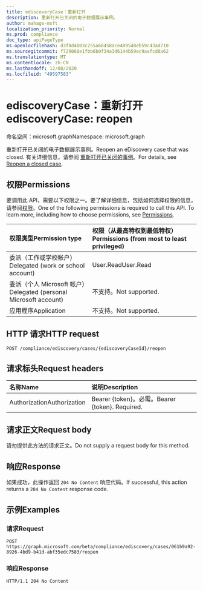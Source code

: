 ```yaml
---
title: ediscoveryCase：重新打开
description: 重新打开已关闭的电子数据展示事例。
author: mahage-msft
localization_priority: Normal
ms.prod: compliance
doc_type: apiPageType
ms.openlocfilehash: d3f8d4003c255a68458ace489548eb59c43ad710
ms.sourcegitcommit: f729068e1fbb6b0f34a3d6144b59ec9aafcd8a62
ms.translationtype: MT
ms.contentlocale: zh-CN
ms.lasthandoff: 12/08/2020
ms.locfileid: "49597583"
---
```

# <a name="ediscoverycase-reopen"></a><span data-ttu-id="5a2f4-103">ediscoveryCase：重新打开</span><span class="sxs-lookup"><span data-stu-id="5a2f4-103">ediscoveryCase: reopen</span></span>

<span data-ttu-id="5a2f4-104">命名空间：microsoft.graph</span><span class="sxs-lookup"><span data-stu-id="5a2f4-104">Namespace: microsoft.graph</span></span>

<span data-ttu-id="5a2f4-105">重新打开已关闭的电子数据展示事例。</span><span class="sxs-lookup"><span data-stu-id="5a2f4-105">Reopen an eDiscovery case that was closed.</span></span> <span data-ttu-id="5a2f4-106">有关详细信息，请参阅 [重新打开已关闭的事例](/microsoft-365/compliance/close-or-delete-case#reopen-a-closed-case)。</span><span class="sxs-lookup"><span data-stu-id="5a2f4-106">For details, see [Reopen a closed case](/microsoft-365/compliance/close-or-delete-case#reopen-a-closed-case).</span></span>

## <a name="permissions"></a><span data-ttu-id="5a2f4-107">权限</span><span class="sxs-lookup"><span data-stu-id="5a2f4-107">Permissions</span></span>
<span data-ttu-id="5a2f4-p102">要调用此 API，需要以下权限之一。要了解详细信息，包括如何选择权限的信息，请参阅[权限](/graph/permissions-reference)。</span><span class="sxs-lookup"><span data-stu-id="5a2f4-p102">One of the following permissions is required to call this API. To learn more, including how to choose permissions, see [Permissions](/graph/permissions-reference).</span></span>

|<span data-ttu-id="5a2f4-110">权限类型</span><span class="sxs-lookup"><span data-stu-id="5a2f4-110">Permission type</span></span>|<span data-ttu-id="5a2f4-111">权限（从最高特权到最低特权）</span><span class="sxs-lookup"><span data-stu-id="5a2f4-111">Permissions (from most to least privileged)</span></span>|
|:---|:---|
|<span data-ttu-id="5a2f4-112">委派（工作或学校帐户）</span><span class="sxs-lookup"><span data-stu-id="5a2f4-112">Delegated (work or school account)</span></span>|<span data-ttu-id="5a2f4-113">User.Read</span><span class="sxs-lookup"><span data-stu-id="5a2f4-113">User.Read</span></span>|
|<span data-ttu-id="5a2f4-114">委派（个人 Microsoft 帐户）</span><span class="sxs-lookup"><span data-stu-id="5a2f4-114">Delegated (personal Microsoft account)</span></span>|<span data-ttu-id="5a2f4-115">不支持。</span><span class="sxs-lookup"><span data-stu-id="5a2f4-115">Not supported.</span></span>|
|<span data-ttu-id="5a2f4-116">应用程序</span><span class="sxs-lookup"><span data-stu-id="5a2f4-116">Application</span></span>|<span data-ttu-id="5a2f4-117">不支持。</span><span class="sxs-lookup"><span data-stu-id="5a2f4-117">Not supported.</span></span>|

## <a name="http-request"></a><span data-ttu-id="5a2f4-118">HTTP 请求</span><span class="sxs-lookup"><span data-stu-id="5a2f4-118">HTTP request</span></span>

<!-- {
  "blockType": "ignored"
}
-->

``` http
POST /compliance/ediscovery/cases/{ediscoveryCaseId}/reopen
```

## <a name="request-headers"></a><span data-ttu-id="5a2f4-119">请求标头</span><span class="sxs-lookup"><span data-stu-id="5a2f4-119">Request headers</span></span>

|<span data-ttu-id="5a2f4-120">名称</span><span class="sxs-lookup"><span data-stu-id="5a2f4-120">Name</span></span>|<span data-ttu-id="5a2f4-121">说明</span><span class="sxs-lookup"><span data-stu-id="5a2f4-121">Description</span></span>|
|:---|:---|
|<span data-ttu-id="5a2f4-122">Authorization</span><span class="sxs-lookup"><span data-stu-id="5a2f4-122">Authorization</span></span>|<span data-ttu-id="5a2f4-p103">Bearer {token}。必需。</span><span class="sxs-lookup"><span data-stu-id="5a2f4-p103">Bearer {token}. Required.</span></span>|

## <a name="request-body"></a><span data-ttu-id="5a2f4-125">请求正文</span><span class="sxs-lookup"><span data-stu-id="5a2f4-125">Request body</span></span>

<span data-ttu-id="5a2f4-126">请勿提供此方法的请求正文。</span><span class="sxs-lookup"><span data-stu-id="5a2f4-126">Do not supply a request body for this method.</span></span>

## <a name="response"></a><span data-ttu-id="5a2f4-127">响应</span><span class="sxs-lookup"><span data-stu-id="5a2f4-127">Response</span></span>

<span data-ttu-id="5a2f4-128">如果成功，此操作返回 `204 No Content` 响应代码。</span><span class="sxs-lookup"><span data-stu-id="5a2f4-128">If successful, this action returns a `204 No Content` response code.</span></span>

## <a name="examples"></a><span data-ttu-id="5a2f4-129">示例</span><span class="sxs-lookup"><span data-stu-id="5a2f4-129">Examples</span></span>

### <a name="request"></a><span data-ttu-id="5a2f4-130">请求</span><span class="sxs-lookup"><span data-stu-id="5a2f4-130">Request</span></span>

<!-- {
  "blockType": "request",
  "name": "ediscoverycase_reopen"
}
-->

``` http
POST https://graph.microsoft.com/beta/compliance/ediscovery/cases/061b9a92-8926-4bd9-b41d-abf35edc7583/reopen
```

### <a name="response"></a><span data-ttu-id="5a2f4-131">响应</span><span class="sxs-lookup"><span data-stu-id="5a2f4-131">Response</span></span>

<!-- {
  "blockType": "response",
  "truncated": true
}
-->

``` http
HTTP/1.1 204 No Content
```
